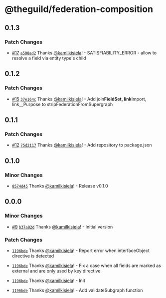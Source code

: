 # @theguild/federation-composition

## 0.1.3

### Patch Changes

- [#17](https://github.com/the-guild-org/federation/pull/17)
  [`a508ad2`](https://github.com/the-guild-org/federation/commit/a508ad247773e0bacca1773cafd2b7a39d93b4e7)
  Thanks [@kamilkisiela](https://github.com/kamilkisiela)! - SATISFIABILITY_ERROR - allow to resolve
  a field via entity type's child

## 0.1.2

### Patch Changes

- [#15](https://github.com/the-guild-org/federation/pull/15)
  [`37e164c`](https://github.com/the-guild-org/federation/commit/37e164c66c0c3219791e4c074a602774accd08b2)
  Thanks [@kamilkisiela](https://github.com/kamilkisiela)! - Add join**FieldSet, link**Import,
  link\_\_Purpose to stripFederationFromSupergraph

## 0.1.1

### Patch Changes

- [#12](https://github.com/the-guild-org/federation/pull/12)
  [`75d2117`](https://github.com/the-guild-org/federation/commit/75d2117dd6e5864888ed6c336aec1a334902c845)
  Thanks [@kamilkisiela](https://github.com/kamilkisiela)! - Add repository to package.json

## 0.1.0

### Minor Changes

- [`8574d45`](https://github.com/the-guild-org/federation/commit/8574d455c9a5cc03190d12191c1b0a7ae29f85be)
  Thanks [@kamilkisiela](https://github.com/kamilkisiela)! - Release v0.1.0

## 0.0.0

### Minor Changes

- [#9](https://github.com/the-guild-org/federation/pull/9)
  [`b37a82d`](https://github.com/the-guild-org/federation/commit/b37a82de85347866bf027f825c17be9f122d6ff9)
  Thanks [@kamilkisiela](https://github.com/kamilkisiela)! - Initial version

### Patch Changes

- [`1196bde`](https://github.com/the-guild-org/federation/commit/1196bde67a6db8fe4eb32d2c1ad9dcd2a0793912)
  Thanks [@kamilkisiela](https://github.com/kamilkisiela)! - Report error when interfaceObject
  directive is detected

- [`1196bde`](https://github.com/the-guild-org/federation/commit/1196bde67a6db8fe4eb32d2c1ad9dcd2a0793912)
  Thanks [@kamilkisiela](https://github.com/kamilkisiela)! - Fix a case when all fields are marked
  as external and are only used by key directive

- [`1196bde`](https://github.com/the-guild-org/federation/commit/1196bde67a6db8fe4eb32d2c1ad9dcd2a0793912)
  Thanks [@kamilkisiela](https://github.com/kamilkisiela)! - Init

- [`1196bde`](https://github.com/the-guild-org/federation/commit/1196bde67a6db8fe4eb32d2c1ad9dcd2a0793912)
  Thanks [@kamilkisiela](https://github.com/kamilkisiela)! - Add validateSubgraph function
